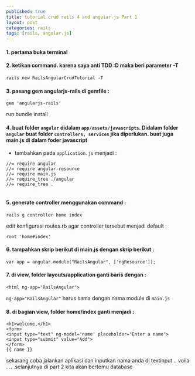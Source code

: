 ```yaml
---
published: true
title: tutorial crud rails 4 and angular.js Part 1
layout: post
categories: rails
tags: [rails, angular.js]
---
```

#### 1. pertama buka terminal

#### 2. ketikan command. karena saya anti TDD :D maka beri parameter -T

```
rails new RailsAngularCrudTutorial -T 
```

#### 3. pasang gem angularjs-rails di gemfile :

```
gem 'angularjs-rails'
```

run bundle install

#### 4. buat folder `angular` didalam `app/assets/javascripts`. Didalam folder `angular` buat folder `controllers, services` jika diperlukan. buat juga main.js di dalam foder javascript

- tambahkan pada `application.js` menjadi :

```
//= require angular
//= require angular-resource
//= require main.js
//= require_tree ./angular
//= require_tree .
    
```

#### 5. generate controller menggunakan command :

```
rails g controller home index
```

edit konfigurasi routes.rb agar controller tersebut menjadi default :

```
root 'home#index'
```
    
#### 6. tampahkan skrip berikut di main.js dengan skrip berikut :

```
var app = angular.module("RailsAngular", ['ngResource']);
```

#### 7. di view, folder layouts/application ganti baris <html> dengan :
    
```
<html ng-app="RailsAngular">
```

`ng-app="RailsAngular"` harus sama dengan nama module di `main.js`
    
#### 8. di bagian view, folder home/index ganti menjadi :
    
```
<h1>welcome,</h1>
<form>
<input type="text" ng-model='name' placeholder="Enter a name">
<input type="submit" value="Add">
</form>
{{ name }}
```

sekarang coba jalankan aplikasi dan inputkan nama anda di textinput .. voila . .. .selanjutnya di part 2 kita akan bertemu database 